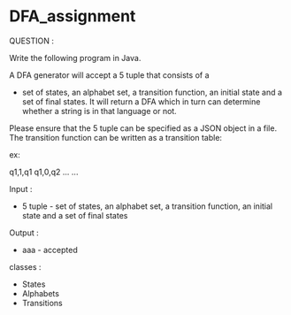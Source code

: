 # DFA_assignment

QUESTION :

Write the following program in Java.

A DFA generator will accept a 5 tuple that consists of a
 - set of states, an alphabet set, a transition function, an initial state and a set of final states.
It will return a DFA which in turn can determine whether a string is in that language or not.

Please ensure that the 5 tuple can be specified as a JSON object in a file. The transition function can be written as a transition table:

ex:

q1,1,q1
q1,0,q2
...
...


Input :

 - 5 tuple - set of states, an alphabet set, a transition function, an initial state and a set of final states



Output :

 - aaa - accepted

 classes :

  - States
  - Alphabets
  - Transitions

